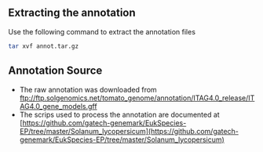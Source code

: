 ## Extracting the annotation

Use the following command to extract the annotation files

```bash
tar xvf annot.tar.gz
```

## Annotation Source

* The raw annotation was downloaded from ftp://ftp.solgenomics.net/tomato_genome/annotation/ITAG4.0_release/ITAG4.0_gene_models.gff
* The scrips used to process the annotation are documented at [https://github.com/gatech-genemark/EukSpecies-EP/tree/master/Solanum_lycopersicum](https://github.com/gatech-genemark/EukSpecies-EP/tree/master/Solanum_lycopersicum)

